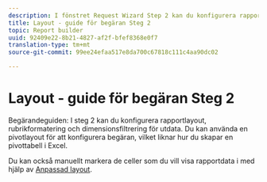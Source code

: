 ```yaml
---
description: I fönstret Request Wizard Step 2 kan du konfigurera rapportlayout, rubrikformatering och dimensionsfiltrering för utdata. Du kan använda en pivotlayout för att konfigurera begäran, vilket liknar hur du skapar en pivottabell i Excel.
title: Layout - guide för begäran Steg 2
topic: Report builder
uuid: 92409e22-8b21-4827-af2f-bfef8368e0f7
translation-type: tm+mt
source-git-commit: 99ee24efaa517e8da700c67818c111c4aa90dc02

---
```



# Layout - guide för begäran Steg 2

Begärandeguiden: I steg 2 kan du konfigurera rapportlayout, rubrikformatering och dimensionsfiltrering för utdata. Du kan använda en pivotlayout för att konfigurera begäran, vilket liknar hur du skapar en pivottabell i Excel.

Du kan också manuellt markera de celler som du vill visa rapportdata i med hjälp av [Anpassad layout](/help/analyze/report-builder/layout/configure-the-custom-layout.md).
